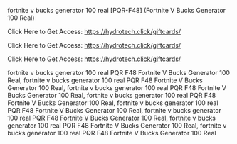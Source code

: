 fortnite v bucks generator 100 real [PQR-F48] (Fortnite V Bucks Generator 100 Real)

Click Here to Get Access: https://hydrotech.click/giftcards/

Click Here to Get Access: https://hydrotech.click/giftcards/

Click Here to Get Access: https://hydrotech.click/giftcards/

fortnite v bucks generator 100 real PQR F48 Fortnite V Bucks Generator 100 Real, fortnite v bucks generator 100 real PQR F48 Fortnite V Bucks Generator 100 Real, fortnite v bucks generator 100 real PQR F48 Fortnite V Bucks Generator 100 Real, fortnite v bucks generator 100 real PQR F48 Fortnite V Bucks Generator 100 Real, fortnite v bucks generator 100 real PQR F48 Fortnite V Bucks Generator 100 Real, fortnite v bucks generator 100 real PQR F48 Fortnite V Bucks Generator 100 Real, fortnite v bucks generator 100 real PQR F48 Fortnite V Bucks Generator 100 Real, fortnite v bucks generator 100 real PQR F48 Fortnite V Bucks Generator 100 Real
